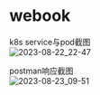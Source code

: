 # webook
k8s service与pod截图  
![2023-08-22_22-47](https://github.com/johnwongx/webook/assets/41528085/6880fb60-452d-4c07-afda-66d1d9f2c949)  

postman响应截图  
![2023-08-23_09-51](https://github.com/johnwongx/webook/assets/41528085/d8c666d4-2861-4000-993a-96a363d5b760)


